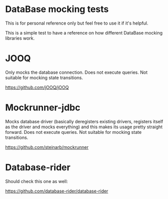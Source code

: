 # DataBase mocking tests

This is for personal reference only but feel free to use it if it's helpful.

This is a simple test to have a reference on how different DataBase mocking libraries work.

# JOOQ

Only mocks the database connection.
Does not execute queries. Not suitable for mocking state transitions.

https://github.com/jOOQ/jOOQ

# Mockrunner-jdbc

Mocks database driver (basically deregisters existing drivers, registers itself as the driver and mocks everything) and this makes its usage pretty straight forward.
Does not execute queries. Not suitable for mocking state transitions.

https://github.com/steinarb/mockrunner

# Database-rider

Should check this one as well:

https://github.com/database-rider/database-rider




